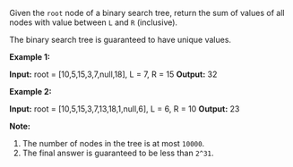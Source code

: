 
Given the  `root`  node of a binary search tree, return the sum of values of all nodes with value between  `L`  and  `R`  (inclusive).

The binary search tree is guaranteed to have unique values.

**Example 1:**

**Input:** root = [10,5,15,3,7,null,18], L = 7, R = 15
**Output:** 32

**Example 2:**

**Input:** root = [10,5,15,3,7,13,18,1,null,6], L = 6, R = 10
**Output:** 23

**Note:**

1.  The number of nodes in the tree is at most  `10000`.
2.  The final answer is guaranteed to be less than  `2^31`.